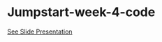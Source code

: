 # Jumpstart-week-4-code

[See Slide Presentation](https://docs.google.com/presentation/d/1ipBdyHzoOrHw4fl_Cv2dpXLcKMvjXqd2UIZ-j5vBmHU/edit?usp=sharing)
